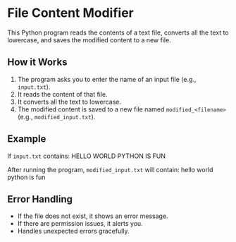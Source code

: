 # File Content Modifier

This Python program reads the contents of a text file, converts all the text to lowercase, and saves the modified content to a new file.

## How it Works
1. The program asks you to enter the name of an input file (e.g., `input.txt`).
2. It reads the content of that file.
3. It converts all the text to lowercase.
4. The modified content is saved to a new file named `modified_<filename>` (e.g., `modified_input.txt`).

## Example
If `input.txt` contains:
HELLO WORLD
PYTHON IS FUN

After running the program, `modified_input.txt` will contain:
hello world
python is fun

## Error Handling
- If the file does not exist, it shows an error message.
- If there are permission issues, it alerts you.
- Handles unexpected errors gracefully.